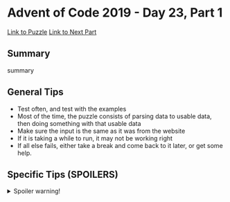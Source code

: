 # Advent of Code 2019 - Day 23, Part 1

[Link to Puzzle](https://adventofcode.com/2019/day/23)
[Link to Next Part](https://github.com/CodingAP/unofficial-aoc-syllabus/blob/main/years/2019/day23/part2.md)

## Summary
summary

## General Tips
- Test often, and test with the examples
- Most of the time, the puzzle consists of parsing data to usable data, then doing something with that usable data
- Make sure the input is the same as it was from the website
- If it is taking a while to run, it may not be working right
- If all else fails, either take a break and come back to it later, or get some help.

## Specific Tips (SPOILERS)
<details> <summary>Spoiler warning!</summary>

specific tips

</details>